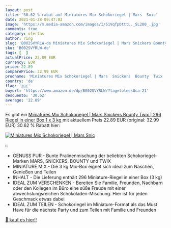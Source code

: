 ```yaml
---
layout: post
title: '30.62 % rabat auf Miniatures Mix Schokoriegel | Mars  Snic'
date: 2021-01-28 09:47:03
image: 'https://m.media-amazon.com/images/I/51VqfpDtttL._SL200_.jpg'
comments: true
category: ofertas
author: ring
slug: 'B002SVYRLW-de Miniatures Mix Schokoriegel | Mars Snickers Bounty Twix |...'
sku: 'B002SVYRLW-de'
tags: [  ]
actualPrice: 22.89 EUR
currency: EUR
price: 22.89
comparePrice: 32.99 EUR
prodname: 'Miniatures Mix Schokoriegel | Mars  Snickers  Bounty  Twix | 296 Riegel in einer Box  1 x 3 kg '
country: 'de'
flag: '🇩🇪'
buyurl: 'https://www.amazon.de/dp/B002SVYRLW/?tag=tolees0ca-21'
descuento: '30.62'
average: '22.89'
---
```


Es gibt ein [Miniatures Mix Schokoriegel | Mars  Snickers  Bounty  Twix | 296 Riegel in einer Box  1 x 3 kg ](https://www.amazon.de/dp/B002SVYRLW/?tag=tolees0ca-21) mit aktuellem Preis 22.89 EUR (original: 32.99 EUR) 30.62 % Rabatt hier:

[![Miniatures Mix Schokoriegel | Mars  Snic](https://m.media-amazon.com/images/I/51VqfpDtttL._SL200_.jpg)](https://www.amazon.de/dp/B002SVYRLW/?tag=tolees0ca-21)

ℹ️:

- GENUSS PUR - Bunte Pralinenmischung der beliebten Schokoriegel-Marken MARS, SNICKERS, BOUNTY und TWIX
- MINIATURE MIX - Die 3 kg Mix-Box eignet sich ideal zum Naschen, Genießen und Teilen
- INHALT - Die Lieferung enthält 296 Miniature-Riegel in einer Box (3 kg)
- IDEAL ZUM VERSCHENKEN - Bereiten Sie Familie, Freunden, Nachbarn oder den Kollegen im Büro eine süße Freude mit einer abwechslungsreichen Schokoladen-Mischung. Hier ist für jeden Geschmack etwas dabei
- IDEAL ZUM TEILEN - Schokoriegel im Miniature-Format als das Must Have für die nächste Party und zum Teilen mit Familie und Freunden

[🛒 kauf es hier!!](https://www.amazon.de/dp/B002SVYRLW/?tag=tolees0ca-21)
